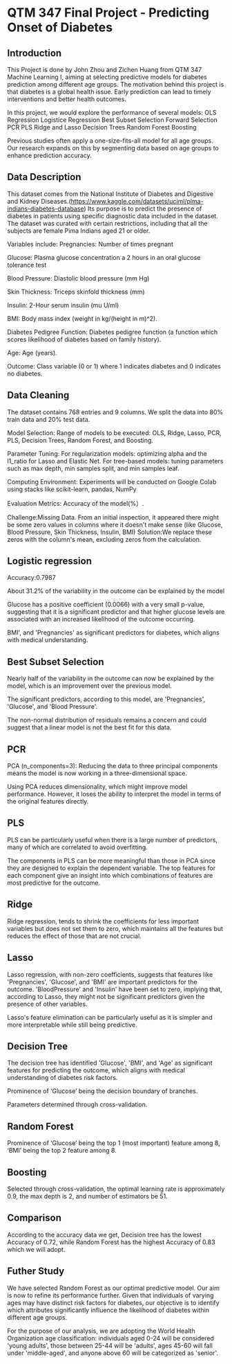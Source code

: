 # QTM 347 Final Project - Predicting Onset of Diabetes
## Introduction
This Project is done by John Zhou and Zichen Huang from QTM 347 Machine Learning I, aiming at selecting predictive models for diabetes prediction among different age groups.
The motivation behind this project is that diabetes is a global health issue. Early prediction can lead to timely interventions and better health outcomes.

In this project, we would explore the performance of several models:
OLS Regression
Logistice Regression
Best Subset Selection
Forward Selection
PCR
PLS
Ridge and Lasso
Decision Trees
Random Forest
Boosting

Previous studies often apply a one-size-fits-all model for all age groups. Our research expands on this by segmenting data based on age groups to enhance prediction accuracy.

## Data Description
This dataset comes from the National Institute of Diabetes and Digestive and Kidney Diseases.(https://www.kaggle.com/datasets/uciml/pima-indians-diabetes-database) Its purpose is to predict the presence of diabetes in patients using specific diagnostic data included in the dataset. The dataset was curated with certain restrictions, including that all the subjects are female Pima Indians aged 21 or older.

Variables include:
Pregnancies: Number of times pregnant

Glucose: Plasma glucose concentration a 2 hours in an oral glucose tolerance test

Blood Pressure: Diastolic blood pressure (mm Hg)

Skin Thickness: Triceps skinfold thickness (mm)

Insulin: 2-Hour serum insulin (mu U/ml)

BMI: Body mass index (weight in kg/(height in m)^2).

Diabetes Pedigree Function: Diabetes pedigree function (a function which scores likelihood of diabetes based on family history).

Age: Age (years).

Outcome: Class variable (0 or 1) where 1 indicates diabetes and 0 indicates no diabetes. ​




## Data Cleaning
The dataset contains 768 entries and 9 columns.
We split the data into 80% train data and 20% test data. 

Model Selection: Range of models to be executed: OLS, Ridge, Lasso, PCR, PLS, Decision Trees, Random Forest, and Boosting.

Parameter Tuning: For regularization models: optimizing alpha and the l1_ratio for Lasso and Elastic Net. For tree-based models: tuning parameters such as max depth, min samples split, and min samples leaf. 

Computing Environment: Experiments will be conducted on Google Colab using stacks like scikit-learn, pandas, NumPy

Evaluation Metrics: Accuracy of the model(%）.


Challenge:Missing Data. From an initial inspection, it appeared there might be some zero values in columns where it doesn't make sense (like Glucose, Blood Pressure, Skin Thickness, Insulin, BMI)
Solution:We replace these zeros with the column's mean, excluding zeros from the calculation.

## Logistic regression
Accuracy:0.7987

About 31.2% of the variability in the outcome can be explained by the model

Glucose has a positive coefficient (0.0066) with a very small p-value, suggesting that it is a significant predictor and that higher glucose levels are associated with an increased likelihood of the outcome occurring.

BMI', and 'Pregnancies' as significant predictors for diabetes, which aligns with medical understanding.

## Best Subset Selection
Nearly half of the variability in the outcome can now be explained by the model, which is an improvement over the previous model.

The significant predictors, according to this model, are 'Pregnancies', 'Glucose', and 'Blood Pressure'.

The non-normal distribution of residuals remains a concern and could suggest that a linear model is not the best fit for this data.

## PCR

PCA (n_components=3): Reducing the data to three principal components means the model is now working in a three-dimensional space.

Using PCA reduces dimensionality, which might improve model performance. However, it loses the ability to interpret the model in terms of the original features directly.


## PLS

PLS can be particularly useful when there is a large number of predictors, many of which are correlated to avoid overfitting.

The components in PLS can be more meaningful than those in PCA since they are designed to explain the dependent variable. The top features for each component give an insight into which combinations of features are most predictive for the outcome.


## Ridge

Ridge regression, tends to shrink the coefficients for less important variables but does not set them to zero, which maintains all the features but reduces the effect of those that are not crucial.

## Lasso

Lasso regression, with non-zero coefficients, suggests that features like 'Pregnancies', 'Glucose', and 'BMI' are important predictors for the outcome. 'BloodPressure' and 'Insulin' have been set to zero, implying that, according to Lasso, they might not be significant predictors given the presence of other variables.

Lasso's feature elimination can be particularly useful as it is simpler and more interpretable while still being predictive.

## Decision Tree

The decision tree has identified 'Glucose', 'BMI', and 'Age' as significant features for predicting the outcome, which aligns with medical understanding of diabetes risk factors.

Prominence of ‘Glucose’ being the decision boundary of branches.

Parameters determined through cross-validation.


## Random Forest

Prominence of ‘Glucose’ being the top 1 (most important) feature among 8, ‘BMI’ being the top 2 feature among 8.


## Boosting

Selected through cross-validation, the optimal learning rate is approximately 0.9, the max depth is 2, and number of estimators be 51.

## Comparison

According to the accuracy data we get, Decision tree has the lowest Accuracy of 0.72, while Random Forest has the highest Accuracy of 0.83 which we will adopt. 

## Futher Study
We have selected Random Forest as our optimal predictive model. Our aim is now to refine its performance further. Given that individuals of varying ages may have distinct risk factors for diabetes, our objective is to identify which attributes significantly influence the likelihood of diabetes within different age groups. 

For the purpose of our analysis, we are adopting the World Health Organization age classification: individuals aged 0-24 will be considered 'young adults', those between 25-44 will be 'adults', ages 45-60 will fall under 'middle-aged', and anyone above 60 will be categorized as 'senior'.






